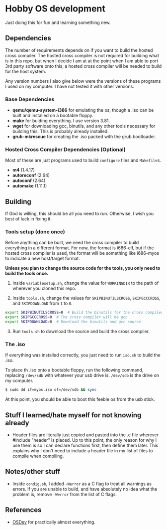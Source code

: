 # Hobby OS development
Just doing this for fun and learning something new.

## Dependencies
The number of requirements depends on if you want to build the hosted cross compiler. The hosted cross compiler is not required for building what is in this repo, but when I decide I am at at the point when I am able to port 3rd party software onto this, a hosted cross compiler will be needed to build for the host system.

Any version numbers I also give below were the versions of these programs I used on my computer. I have not tested it with other versions.

### Base Dependencies
- **qemu/qemu-system-i386** for emulating the os, though a .iso can be built and installed on a bootable floppy.
- **make** for bulding everything. I use version 3.81.
- **wget** for downloading gcc, binutils, and any other tools necessary for building this. This is probably already installed.
- **grub-mkrescue** for creating the .iso packed with the grub bootloader.

### Hosted Cross Compiler Dependencies (Optional)
Most of these are just programs used to build `configure` files and `Makefile`s.
- **m4** (1.4.17)
- **autoreconf** (2.64)
- **autoconf** (2.64)
- **automake** (1.11.1)


## Building
If God is willing, this should be all you need to run. Otherwise, I wish you best of luck in fixing it.

### Tools setup (done once)
Before anything can be built, we need the cross compiler to build everything in a different format. For now, the format is i686-elf, but if the hosted cross compiler is used, the format will be something like i686-myos to indicate a new host/target format.

**Unless you plan to change the source code for the tools, you only need to build the tools once.**

1) Inside `variablesetup.sh`, change the value for `WORKINGDIR` to the path of wherever you cloned this repo.

2) Inside `tools.sh`, change the values for `SKIPBINUTILSCROSS`, `SKIPGCCCROSS`, and `SKIPDOWNLOAD` from `1` to `0`.
```sh
export SKIPBINUTILSCROSS=0  # Build the binutils for the cross compiler
export SKIPGCCCROSS=0  # The cross compiler will be gcc
export SKIPDOWNLOAD=0  # Download the binutils and gcc source
```

3) Run `tools.sh` to download the source and build the cross compiler.


### The .iso
If everything was installed correctly, you just need to run `iso.sh` to build the .iso.

To place th .iso onto a bootable floppy, run the following command, replacing `/dev/sdb` with whatever your usb drive is. `/dev/sdb` is the drive on my computer.

```sh
$ sudo dd if=myos.iso of=/dev/sdb && sync
```

At this point, you should be able to boot this feeble os from the usb stick.


## Stuff I learned/hate myself for not knowing already
- Header files are literally just copied and pasted into the .c file wherever #include "header" is placed. Up to this point, the only reason for why I use them is so I can declare functions first, then define them later. This explains why I don't need to include a header file in my list of files to compile when compiling.


## Notes/other stuff
- Inside `condig.sh`, I added `-Werror` as a C flag to treat all warnings as errors. If you are unable to build, and have absolutely no idea what the problem is, remove `-Werror` from the list of C flags.


## References
- [OSDev](http://wiki.osdev.org/Main_Page) for practically almost everything.
